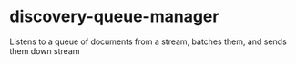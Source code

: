 # discovery-queue-manager
Listens to a queue of documents from a stream, batches them, and sends them down stream
